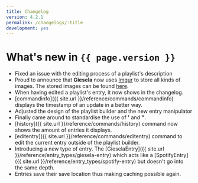 ```yaml
---
title: Changelog
version: 4.2.1
permalink: /changelogs/:title
development: yes
---
```


# What's new in `{{ page.version }}`
- Fixed an issue with the editing process of a playlist's description
- Proud to announce that **Giesela** now uses [Imgur](http://imgur.com/) to store all kinds of images. The stored images can be found [here](http://giesela.imgur.com/).
- When having edited a playlist's entry, it now shows in the changelog.
- [commandinfo]({{ site.url }}/reference/commands/commandinfo) displays the timestamp of an update in a better way.
- Adjusted the design of the playlist builder and the new entry manipulator
- Finally came around to standardise the use of **'** and **"**.
- [history]({{ site.url }}/reference/commands/history) command now shows the amount of entries it displays.
- [editentry]({{ site.url }}/reference/commands/editentry) command to edit the current entry outside of the playlist builder.
- Introducing a new type of entry. The [GieselaEntry]({{ site.url }}/reference/entry_types/giesela-entry) which acts like a [SpotifyEntry]({{ site.url }}/reference/entry_types/spotify-entry) but doesn't go into the same depth.
- Entries save their save location thus making caching possible again.
